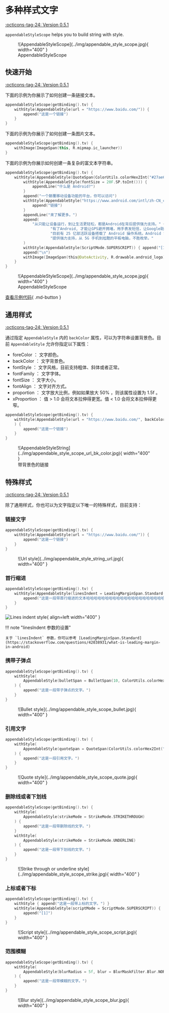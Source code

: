# 多种样式文字

[:octicons-tag-24: Version 0.5.1](https://sakurajimamaii.github.io/AVE-DOC/version/tools/#051)

`appendableStyleScope` helps you to build string with style.

<figure markdown>
  ![AppendableStyleScope](../img/appendable_style_scope.jpg){ width="400" }
  <figcaption>AppendableStyleScope</figcaption>
</figure>

## 快速开始

[:octicons-tag-24: Version 0.5.1](https://sakurajimamaii.github.io/AVE-DOC/version/tools/#051)

下面的示例为你展示了如何创建一条链接文本。

```kotlin
appendableStyleScope(getBinding().tv) {
    withStyle(AppendableStyle(url = "https://www.baidu.com/")) {
        append("这是一个链接")
    }
}
```
下面的示例为你展示了如何创建一条图片文本。

```kotlin
appendableStyleScope(getBinding().tv) {
    withImage(ImageSpan(this, R.mipmap.ic_launcher))
}
```

下面的示例为你展示如何创建一条复杂的富文本字符串。

```kotlin
appendableStyleScope(getBinding().tv) {
    withStyle(AppendableStyle(QuoteSpan(ColorUtils.colorHex2Int("#27ae60"), 10, 30))) {
        withStyle(AppendableStyle(fontSize = 20F.SP.toInt())) {
            appendLine("什么是 Android?")
        }
        append("一个颠覆移动设备功能的平台，你可以访问")
        withStyle(AppendableStyle("https://www.android.com/intl/zh-CN_cn/what-is-android/")) {
            append("链接")
        }
        appendLine("来了解更多。")
        append(
            "从只能让设备运行，到让生活更轻松，都是Android在背后提供强力支持。" +
                    "有了Android, 才能让GPS避开拥堵，用手表发短信，让Google助理回答问题。" +
                    "目前有 25 亿部活跃设备搭载了 Android 操作系统。Android 能够为各种设备" +
                    "提供强力支持，从 5G 手机到炫酷的平板电脑，不胜枚举。"
        )
        withStyle(AppendableStyle(ScriptMode.SUPERSCRIPT)) { append("[1]") }
        append("\n")
        withImage(ImageSpan(this@DateActivity, R.drawable.android_logo))
    }
}
```

<figure markdown>
  ![AppendableStyleScope](../img/appendable_style_scope.jpg){ width="400" }
  <figcaption>AppendableStyleScope</figcaption>
</figure>

[查看示例代码](https://github.com/SakurajimaMaii/Android-Vast-Extension/blob/develop/app/src/main/java/com/ave/vastgui/app/activity/text/AppendableStyleActivity.kt){ .md-button }

## 通用样式

[:octicons-tag-24: Version 0.5.1](https://sakurajimamaii.github.io/AVE-DOC/version/tools/#051)

通过指定 `AppendableStyle` 内的 `backColor` 属性，可以为字符串设置背景色。目前 `AppendableStyle` 允许你指定以下属性：

- foreColor ： 文字颜色。
- backColor ： 文字背景色。
- fontStyle ： 文字风格，目前支持粗体、斜体或者正常。
- fontFamily ： 文字字体。
- fontSize ： 文字大小。
- fontAlign ： 文字对齐方式。
- proportion ： 文字放大比例，例如如果放大 50% ，则该属性设置为 1.5f 。
- xProportion ： 值 > 1.0 会将文本拉伸得更宽。值 < 1.0 会将文本拉伸得更窄。

```kotlin
appendableStyleScope(getBinding().tv) {
    withStyle(AppendableStyle(url = "https://www.baidu.com/", backColor = R.color.lightslategray)
    ) {
        append("这是一个链接")
    }
}
```

<figure markdown>
  ![AppendableStyleString](../img/appendable_style_scope_url_bk_color.jpg){ width="400" }
  <figcaption>带背景色的链接</figcaption>
</figure>

## 特殊样式

[:octicons-tag-24: Version 0.5.1](https://sakurajimamaii.github.io/AVE-DOC/version/tools/#051)

除了通用样式，你也可以为文字指定以下唯一的特殊样式，目前支持：

### 链接文字

```kotlin
appendableStyleScope(getBinding().tv) {
    withStyle(AppendableStyle(url = "https://www.baidu.com/")) {
        append("这是一个链接")
    }
}
```

<figure markdown>
  ![Url style](../img/appendable_style_string_url.jpg){ width="400" }
</figure>

### 首行缩进

```kotlin
appendableStyleScope(getBinding().tv) {
    withStyle(AppendableStyle(linesIndent = LeadingMarginSpan.Standard(100, 0))) {
        append("这是一段带首行缩进的文本哈哈哈哈哈哈哈哈哈哈哈哈哈哈哈哈哈哈哈哈哈哈哈哈哈哈哈哈。")
    }
}
```

![Lines indent style](../img/appendable_style_scope_lines_indent.jpg){ align=left width="400" } 

!!! note "linesIndent 参数的设置"

    关于 `linesIndent` 参数，你可以参考 [LeadingMarginSpan.Standard](https://stackoverflow.com/questions/42038931/what-is-leading-margin-in-android)

### 携带子弹点

```kotlin
appendableStyleScope(getBinding().tv) {
    withStyle(
        AppendableStyle(bulletSpan = BulletSpan(10, ColorUtils.colorHex2Int("#d63031"), 10))
    ) {
        append("这是一段带子弹点的文字。")
    }
}
```

<figure markdown>
  ![Bullet style](../img/appendable_style_scope_bullet.jpg){ width="400" }
</figure>

### 引用文字

```kotlin
appendableStyleScope(getBinding().tv) {
    withStyle(
        AppendableStyle(quoteSpan = QuoteSpan(ColorUtils.colorHex2Int("#f0932b"), 10, 10))
    ) {
        append("这是一段引用文字。")
    }
}
```

<figure markdown>
  ![Quote style](../img/appendable_style_scope_quote.jpg){ width="400" }
</figure>

### 删除线或者下划线

```kotlin
appendableStyleScope(getBinding().tv) {
    withStyle(
        AppendableStyle(strikeMode = StrikeMode.STRIKETHROUGH)
    ) {
        append("这是一段带删除线的文字。")
    }
    withStyle(
        AppendableStyle(strikeMode = StrikeMode.UNDERLINE)
    ) {
        append("这是一段带下划线的文字。")
    }
}
```

<figure markdown>
  ![Strike through or underline style](../img/appendable_style_scope_strike.jpg){ width="400" }
</figure>

### 上标或者下标

```kotlin
appendableStyleScope(getBinding().tv) {
    withStyle { append("这是一段带上标的文字。") }
    withStyle(AppendableStyle(scriptMode = ScriptMode.SUPERSCRIPT)) {
        append("[1]")
    }
}
```

<figure markdown>
  ![Script style](../img/appendable_style_scope_script.jpg){ width="400" }
</figure>

### 范围模糊

```kotlin
appendableStyleScope(getBinding().tv) {
    withStyle(
        AppendableStyle(blurRadius = 5f, blur = BlurMaskFilter.Blur.NORMAL)
    ) {
        append("这是一段带模糊的文字。")
    }
}
```

<figure markdown>
  ![Blur style](../img/appendable_style_scope_blur.jpg){ width="400" }
</figure>
